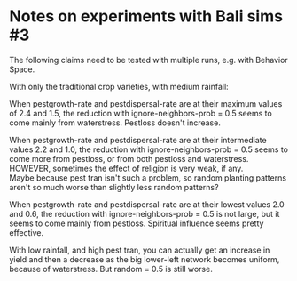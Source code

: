 Notes on experiments with Bali sims #3
====

The following claims need to be tested with multiple runs, e.g. with
Behavior Space.

With only the traditional crop varieties, with medium rainfall:

When pestgrowth-rate and pestdispersal-rate are at their maximum values
of 2.4 and 1.5, the reduction with ignore-neighbors-prob = 0.5 seems to
come mainly from waterstress.  Pestloss doesn't increase.


When pestgrowth-rate and pestdispersal-rate are at their intermediate values
2.2 and 1.0, the reduction with ignore-neighbors-prob = 0.5 seems to
come more from pestloss, or from both pestloss and waterstress.
HOWEVER, sometimes the effect of religion is very weak, if any.  
Maybe because pest tran isn't such a problem, so random planting
patterns aren't so much worse than slightly less random patterns?


When pestgrowth-rate and pestdispersal-rate are at their lowest values
2.0 and 0.6, the reduction with ignore-neighbors-prob = 0.5 is not
large, but it seems to come mainly from pestloss.  Spiritual influence
seems pretty effective.


With low rainfall, and high pest tran, you can actually get an increase
in yield and then a decrease as the big lower-left network becomes
uniform, because of waterstress. But random = 0.5 is still worse.
